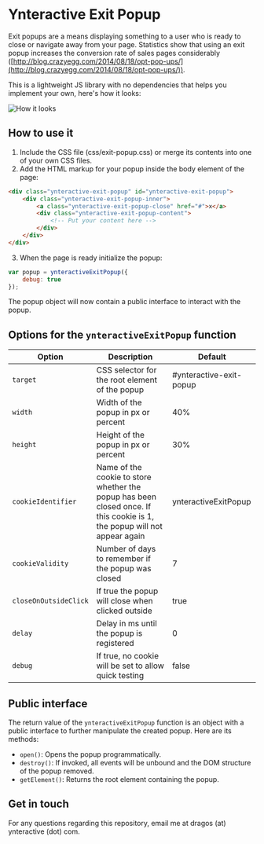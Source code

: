 # Ynteractive Exit Popup

Exit popups are a means displaying something to a user who is ready to close or navigate away from your page. Statistics show that using an exit popup increases the conversion rate of sales pages considerably ([http://blog.crazyegg.com/2014/08/18/opt-pop-ups/](http://blog.crazyegg.com/2014/08/18/opt-pop-ups/)).

This is a lightweight JS library with no dependencies that helps you implement your own, here's how it looks:

![How it looks](http://i.imgsafe.org/a1b0093.png)

## How to use it

1. Include the CSS file (css/exit-popup.css) or merge its contents into one of your own CSS files.
2. Add the HTML markup for your popup inside the body element of the page:

  ```HTML
  <div class="ynteractive-exit-popup" id="ynteractive-exit-popup">
      <div class="ynteractive-exit-popup-inner">
          <a class="ynteractive-exit-popup-close" href="#">x</a>
          <div class="ynteractive-exit-popup-content">
              <!-- Put your content here -->
          </div>
      </div>
  </div>
  ```
3. When the page is ready initialize the popup:

  ```js
  var popup = ynteractiveExitPopup({
      debug: true
  });
  ```

The popup object will now contain a public interface to interact with the popup.

## Options for the `ynteractiveExitPopup` function

Option | Description | Default
-------|-------------|--------
`target`|CSS selector for the root element of the popup|#ynteractive-exit-popup
`width`|Width of the popup in px or percent|40%
`height`|Height of the popup in px or percent|30%
`cookieIdentifier`|Name of the cookie to store whether the popup has been closed once. If this cookie is 1, the popup will not appear again|ynteractiveExitPopup
`cookieValidity`|Number of days to remember if the popup was closed|7
`closeOnOutsideClick`|If true the popup will close when clicked outside|true
`delay`|Delay in ms until the popup is registered|0
`debug`|If true, no cookie will be set to allow quick testing|false

## Public interface

The return value of the `ynteractiveExitPopup` function is an object with a public interface to further manipulate the created popup. Here are its methods:

- `open()`: Opens the popup programmatically.
- `destroy()`: If invoked, all events will be unbound and the DOM structure of the popup removed.
- `getElement()`: Returns the root element containing the popup.

## Get in touch

For any questions regarding this repository, email me at dragos (at) ynteractive (dot) com.
